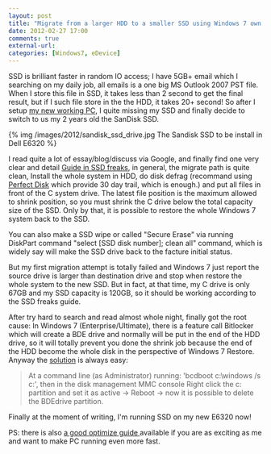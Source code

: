```yaml
---
layout: post
title: "Migrate from a larger HDD to a smaller SSD using Windows 7 own software"
date: 2012-02-27 17:00
comments: true
external-url:
categories: [Windows7, eDevice]
---
```

SSD is brilliant faster in random IO access; I have 5GB+ email which I searching on my daily job, all emails is a one big MS Outlook 2007 PST file. When I store this file in SSD, it takes less than 2 second to get the final result, but if I such file store in the the HDD, it takes 20+ second! So after I setup <a href="/2012/02/25/install-log-for-my-next-3-years-working-pc/">my new working PC</a>, I quite missing my SSD and finally decide to switch to us my 2 years old the SanDisk SSD.

{% img /images/2012/sandisk_ssd_drive.jpg The Sandisk SSD to be install in Dell E6320 %}

<!--more-->

I read quite a lot of essay/blog/discuss via Google, and finally find one very clear and detail <a href="http://www.ssdfreaks.com/content/664/how-to-clone-hdd-to-ssd-with-windows-7s-own-software" target="_blank">Guide in SSD freaks</a>, in general, the migrate path is quite clean, Install the whole system in HDD, do disk defrag (recommand using <a href="http://www.raxco.com/business/professional.aspx" target="_blank">Perfect Disk</a> which provide 30 day trail, which is enough.) and put all files in front of the C system drive. The latest file position is the maximum allowed to shrink position, so you must shrink the C drive below the total capacity size of the SSD. Only by that, it is possible to restore the whole Windows 7 system back to the SSD.

You can also make a SSD wipe or called "Secure Erase" via running DiskPart command "select [SSD disk number]; clean all" command, which is widely say will make the SSD drive back to the facture initial status.

But my first migration attempt is totally failed and Windows 7 just report the source drive is larger than destination drive and stop when restore the whole system to the new SSD. But in fact, at that time, my C drive is only 67GB and my SSD capacity is 120GB, so it should be working according to the SSD freaks guide.

After try hard to search and read almost whole night, finally got the root cause: In Windows 7 (Enterprise/Ultimate), there is a feature call Bitlocker which will create a BDE drive and normally will be put in the end of the HDD drive, so it will totally prevent you done the shrink job because the end of the HDD become the whole disk in the perspective of Windows 7 Restore. Anyway the <a href="http://social.technet.microsoft.com/Forums/en-US/mdt/thread/496aca62-4936-4e0d-8b01-3f2d5b54034f/" target="_blank">solution</a> is always easy:

<blockquote>At a command line (as Administrator) running: 'bcdboot c:\windows /s c:', then in the disk management MMC console Right click the c: partition and set it as active -&gt; Reboot -&gt; now it is possible to delete the BDEdrive partition.</blockquote>

Finally at the moment of writing, I'm running SSD on my new E6320 now!

PS: there is also <a href="http://thessdreview.com/ssd-guides/optimization-guides/the-ssd-optimization-guide-2/" target="_blank">a good optimize guide </a>available if you are as exciting as me and want to make PC running even more fast.